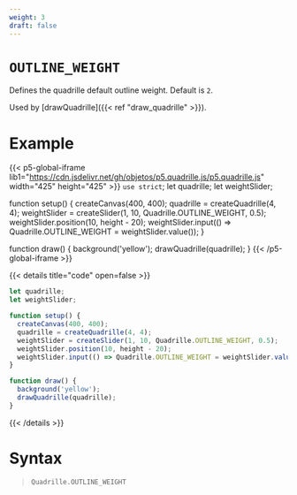 ```yaml
---
weight: 3
draft: false
---
```


# `OUTLINE_WEIGHT`

Defines the quadrille default outline weight. Default is `2`.

Used by [drawQuadrille]({{< ref "draw_quadrille" >}}).

# Example

{{< p5-global-iframe lib1="https://cdn.jsdelivr.net/gh/objetos/p5.quadrille.js/p5.quadrille.js" width="425" height="425" >}}
`use strict`;
let quadrille;
let weightSlider;

function setup() {
  createCanvas(400, 400);
  quadrille = createQuadrille(4, 4);
  weightSlider = createSlider(1, 10, Quadrille.OUTLINE_WEIGHT, 0.5);
  weightSlider.position(10, height - 20);
  weightSlider.input(() => Quadrille.OUTLINE_WEIGHT = weightSlider.value());
}

function draw() {
  background('yellow');
  drawQuadrille(quadrille);
}
{{< /p5-global-iframe >}}

{{< details title="code" open=false >}}
```js
let quadrille;
let weightSlider;

function setup() {
  createCanvas(400, 400);
  quadrille = createQuadrille(4, 4);
  weightSlider = createSlider(1, 10, Quadrille.OUTLINE_WEIGHT, 0.5);
  weightSlider.position(10, height - 20);
  weightSlider.input(() => Quadrille.OUTLINE_WEIGHT = weightSlider.value());
}

function draw() {
  background('yellow');
  drawQuadrille(quadrille);
}
```
{{< /details >}}

# Syntax

> `Quadrille.OUTLINE_WEIGHT`